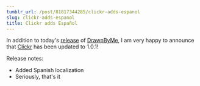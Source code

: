 ```yaml
---
tumblr_url: /post/81817344285/clickr-adds-espanol
slug: clickr-adds-espanol
title: Clickr adds Español
---
```

In addition to today's [release](/blog/2013/01/07/DrawnByMe.html) of [DrawnByMe](https://itunes.apple.com/us/app/drawnbyme/id585420528?mt=8), I am very happy to announce that [Clickr](https://itunes.apple.com/us/app/clickr/id580750568) has been updated to 1.0.1!

Release notes:

- Added Spanish localization
- Seriously, that's it
